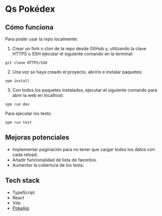 # Qs Pokédex

## Cómo funciona

Para poder usar la repo localmente:

1. Crear un fork o clon de la repo desde GitHub y, utilizando la clave HTTPS o SSH ejecutar el siguiente comando en la terminal:

```
git clone HTTPS/SSH
```

2. Una vez se haya creado el proyecto, abrirlo e instalar paquetes:

```
npm install
```

3. Con todos los paquetes instalados, ejecutar el siguiente comando para abrir la web en localhost:

```
npm run dev
```

Para ejecutar los tests:

```
npm run test
```

## Mejoras potenciales

- Implementar paginación para no tener que cargar todos los datos con cada reload.
- Añadir funcionalidad de lista de favoritos.
- Aumentar la cobertura de los tests.

## Tech stack

- TypeScript
- React
- Vite
- [PokeApi](https://pokeapi.co/)
